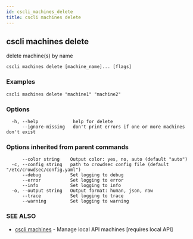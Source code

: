 ```yaml
---
id: cscli_machines_delete
title: cscli machines delete
---
```

## cscli machines delete

delete machine(s) by name

```
cscli machines delete [machine_name]... [flags]
```

### Examples

```
cscli machines delete "machine1" "machine2"
```

### Options

```
  -h, --help             help for delete
      --ignore-missing   don't print errors if one or more machines don't exist
```

### Options inherited from parent commands

```
      --color string    Output color: yes, no, auto (default "auto")
  -c, --config string   path to crowdsec config file (default "/etc/crowdsec/config.yaml")
      --debug           Set logging to debug
      --error           Set logging to error
      --info            Set logging to info
  -o, --output string   Output format: human, json, raw
      --trace           Set logging to trace
      --warning         Set logging to warning
```

### SEE ALSO

* [cscli machines](/cscli/cscli_machines.md)	 - Manage local API machines [requires local API]

